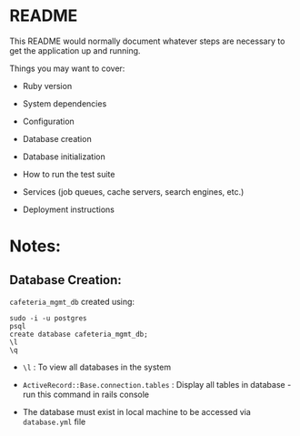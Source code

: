 # README

This README would normally document whatever steps are necessary to get the
application up and running.

Things you may want to cover:

- Ruby version

- System dependencies

- Configuration

- Database creation

- Database initialization

- How to run the test suite

- Services (job queues, cache servers, search engines, etc.)

- Deployment instructions

# Notes:

## Database Creation:

`cafeteria_mgmt_db` created using:

```
sudo -i -u postgres
psql
create database cafeteria_mgmt_db;
\l
\q
```

- `\l` : To view all databases in the system

- `ActiveRecord::Base.connection.tables` : Display all tables in database - run this command in rails console

- The database must exist in local machine to be accessed via `database.yml` file
